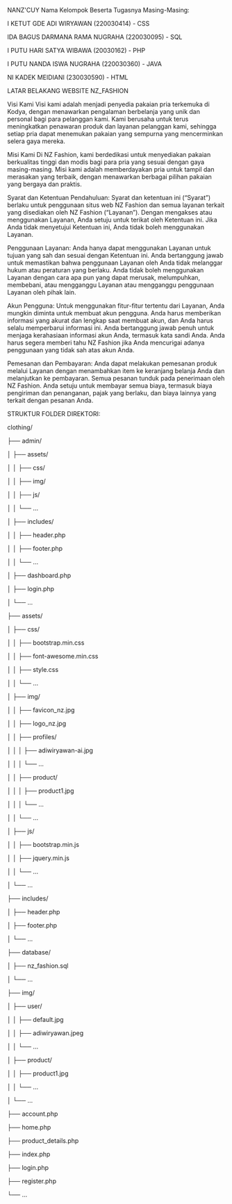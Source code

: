 NANZ'CUY 
Nama Kelompok Beserta Tugasnya Masing-Masing:

I KETUT GDE ADI WIRYAWAN (220030414) - CSS

IDA BAGUS DARMANA RAMA NUGRAHA (220030095) - SQL

I PUTU HARI SATYA WIBAWA (20030162) - PHP

I PUTU NANDA ISWA NUGRAHA (220030360) - JAVA

NI KADEK MEIDIANI (230030590) - HTML

LATAR BELAKANG WEBSITE NZ_FASHION

Visi Kami
Visi kami adalah menjadi penyedia pakaian pria terkemuka di Kodya, dengan menawarkan pengalaman berbelanja yang unik dan personal bagi para pelanggan kami.
Kami berusaha untuk terus meningkatkan penawaran produk dan layanan pelanggan kami, sehingga setiap pria dapat menemukan pakaian yang sempurna yang mencerminkan selera gaya mereka.

Misi Kami
Di NZ Fashion, kami berdedikasi untuk menyediakan pakaian berkualitas tinggi dan modis bagi para pria yang sesuai dengan gaya masing-masing. 
Misi kami adalah memberdayakan pria untuk tampil dan merasakan yang terbaik, dengan menawarkan berbagai pilihan pakaian yang bergaya dan praktis.

Syarat dan Ketentuan
Pendahuluan: Syarat dan ketentuan ini (“Syarat”) berlaku untuk penggunaan situs web NZ Fashion dan semua layanan terkait yang disediakan oleh NZ Fashion (“Layanan”).
Dengan mengakses atau menggunakan Layanan, Anda setuju untuk terikat oleh Ketentuan ini. Jika Anda tidak menyetujui Ketentuan ini, Anda tidak boleh menggunakan Layanan.

Penggunaan Layanan: Anda hanya dapat menggunakan Layanan untuk tujuan yang sah dan sesuai dengan Ketentuan ini. 
Anda bertanggung jawab untuk memastikan bahwa penggunaan Layanan oleh Anda tidak melanggar hukum atau peraturan yang berlaku.
Anda tidak boleh menggunakan Layanan dengan cara apa pun yang dapat merusak, melumpuhkan, membebani, atau mengganggu Layanan atau mengganggu penggunaan Layanan oleh pihak lain.

Akun Pengguna: Untuk menggunakan fitur-fitur tertentu dari Layanan, Anda mungkin diminta untuk membuat akun pengguna.
Anda harus memberikan informasi yang akurat dan lengkap saat membuat akun, dan Anda harus selalu memperbarui informasi ini. 
Anda bertanggung jawab penuh untuk menjaga kerahasiaan informasi akun Anda, termasuk kata sandi Anda. 
Anda harus segera memberi tahu NZ Fashion jika Anda mencurigai adanya penggunaan yang tidak sah atas akun Anda.

Pemesanan dan Pembayaran: Anda dapat melakukan pemesanan produk melalui Layanan dengan menambahkan item ke keranjang belanja Anda dan melanjutkan ke pembayaran. 
Semua pesanan tunduk pada penerimaan oleh NZ Fashion. Anda setuju untuk membayar semua biaya, termasuk biaya pengiriman dan penanganan, pajak yang berlaku, dan biaya lainnya yang terkait dengan pesanan Anda.


STRUKTUR FOLDER DIREKTORI: 

clothing/

├── admin/

│   ├── assets/

│   │   ├── css/

│   │   ├── img/

│   │   ├── js/

│   │   └── ...

│   ├── includes/

│   │   ├── header.php

│   │   ├── footer.php

│   │   └── ...

│   ├── dashboard.php

│   ├── login.php

│   └── ...

├── assets/

│   ├── css/

│   │   ├── bootstrap.min.css

│   │   ├── font-awesome.min.css

│   │   ├── style.css

│   │   └── ...

│   ├── img/

│   │   ├── favicon_nz.jpg

│   │   ├── logo_nz.jpg

│   │   ├── profiles/

│   │   │   ├── adiwiryawan-ai.jpg

│   │   │   └── ...

│   │   ├── product/

│   │   │   ├── product1.jpg

│   │   │   └── ...

│   │   └── ...

│   ├── js/

│   │   ├── bootstrap.min.js

│   │   ├── jquery.min.js

│   │   └── ...

│   └── ...

├── includes/

│   ├── header.php

│   ├── footer.php

│   └── ...

├── database/

│   ├── nz_fashion.sql

│   └── ...

├── img/

│   ├── user/

│   │   ├── default.jpg

│   │   ├── adiwiryawan.jpeg

│   │   └── ...

│   ├── product/

│   │   ├── product1.jpg

│   │   └── ...

│   └── ...

├── account.php

├── home.php

├── product_details.php

├── index.php

├── login.php

├── register.php

└── ...
